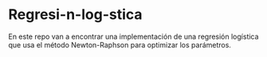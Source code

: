 # Regresi-n-log-stica
En este repo van a encontrar una implementación de una regresión logística que usa el método Newton-Raphson para optimizar los parámetros.
